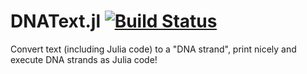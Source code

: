 # DNAText.jl [![Build Status](https://travis-ci.com/harveydevereux/DNAText.jl.svg?branch=master)](https://travis-ci.com/harveydevereux/DNAText.jl)
Convert text (including Julia code) to a "DNA strand", print nicely and execute DNA strands as Julia code! 
